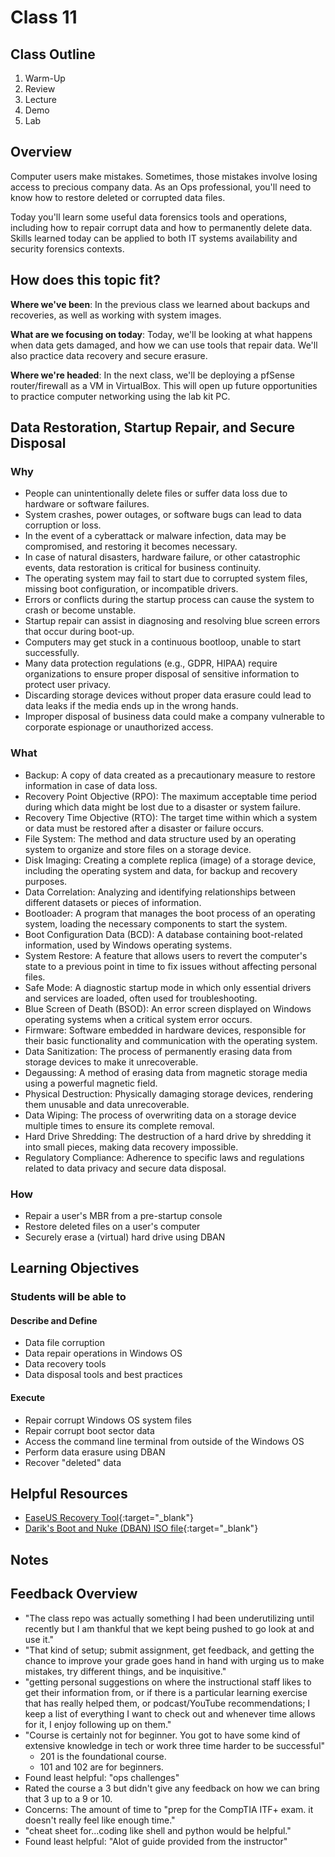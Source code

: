 # Class 11

## Class Outline

1. Warm-Up
1. Review
1. Lecture
1. Demo
1. Lab

## Overview

Computer users make mistakes. Sometimes, those mistakes involve losing access to precious company data. As an Ops professional, you'll need to know how to restore deleted or corrupted data files.

Today you'll learn some useful data forensics tools and operations, including how to repair corrupt data and how to permanently delete data. Skills learned today can be applied to both IT systems availability and security forensics contexts.

## How does this topic fit?

**Where we've been**:
In the previous class we learned about backups and recoveries, as well as working with system images.

**What are we focusing on today**:
Today, we'll be looking at what happens when data gets damaged, and how we can use tools that repair data. We'll also practice data recovery and secure erasure.

**Where we're headed**:
In the next class, we'll be deploying a pfSense router/firewall as a VM in VirtualBox. This will open up future opportunities to practice computer networking using the lab kit PC.

## Data Restoration, Startup Repair, and Secure Disposal

### Why
- People can unintentionally delete files or suffer data loss due to hardware or software failures.
- System crashes, power outages, or software bugs can lead to data corruption or loss.
- In the event of a cyberattack or malware infection, data may be compromised, and restoring it becomes necessary.
- In case of natural disasters, hardware failure, or other catastrophic events, data restoration is critical for business continuity.
- The operating system may fail to start due to corrupted system files, missing boot configuration, or incompatible drivers.
- Errors or conflicts during the startup process can cause the system to crash or become unstable.
- Startup repair can assist in diagnosing and resolving blue screen errors that occur during boot-up.
- Computers may get stuck in a continuous bootloop, unable to start successfully.
- Many data protection regulations (e.g., GDPR, HIPAA) require organizations to ensure proper disposal of sensitive information to protect user privacy.
- Discarding storage devices without proper data erasure could lead to data leaks if the media ends up in the wrong hands.
- Improper disposal of business data could make a company vulnerable to corporate espionage or unauthorized access.

### What
- Backup: A copy of data created as a precautionary measure to restore information in case of data loss.
- Recovery Point Objective (RPO): The maximum acceptable time period during which data might be lost due to a disaster or system failure.
- Recovery Time Objective (RTO): The target time within which a system or data must be restored after a disaster or failure occurs.
- File System: The method and data structure used by an operating system to organize and store files on a storage device.
- Disk Imaging: Creating a complete replica (image) of a storage device, including the operating system and data, for backup and recovery purposes.
- Data Correlation: Analyzing and identifying relationships between different datasets or pieces of information.
- Bootloader: A program that manages the boot process of an operating system, loading the necessary components to start the system.
- Boot Configuration Data (BCD): A database containing boot-related information, used by Windows operating systems.
- System Restore: A feature that allows users to revert the computer's state to a previous point in time to fix issues without affecting personal files.
- Safe Mode: A diagnostic startup mode in which only essential drivers and services are loaded, often used for troubleshooting.
- Blue Screen of Death (BSOD): An error screen displayed on Windows operating systems when a critical system error occurs.
- Firmware: Software embedded in hardware devices, responsible for their basic functionality and communication with the operating system.
- Data Sanitization: The process of permanently erasing data from storage devices to make it unrecoverable.
- Degaussing: A method of erasing data from magnetic storage media using a powerful magnetic field.
- Physical Destruction: Physically damaging storage devices, rendering them unusable and data unrecoverable.
- Data Wiping: The process of overwriting data on a storage device multiple times to ensure its complete removal.
- Hard Drive Shredding: The destruction of a hard drive by shredding it into small pieces, making data recovery impossible.
- Regulatory Compliance: Adherence to specific laws and regulations related to data privacy and secure data disposal.

### How
- Repair a user's MBR from a pre-startup console
- Restore deleted files on a user's computer
- Securely erase a (virtual) hard drive using DBAN

<!-- ### Experimentation and Discovery Ideas
  - Provide some ideas here for how the instructor can be interactive with the students
  - Can this be built using the Socratic method?
  - Can we use breakout or small group sessions -->

## Learning Objectives

### Students will be able to

#### Describe and Define

- Data file corruption
- Data repair operations in Windows OS
- Data recovery tools
- Data disposal tools and best practices

#### Execute

- Repair corrupt Windows OS system files
- Repair corrupt boot sector data
- Access the command line terminal from outside of the Windows OS
- Perform data erasure using DBAN
- Recover "deleted" data

## Helpful Resources

- [EaseUS Recovery Tool](https://www.easeus.com/datarecoverywizard/free-data-recovery-software.htm){:target="_blank"}
- [Darik's Boot and Nuke (DBAN) ISO file](https://sourceforge.net/projects/dban/files/dban/dban-2.3.0/dban-2.3.0_i586.iso/download){:target="_blank"}

## Notes

## Feedback Overview
- "The class repo was actually something I had been underutilizing until recently but I am thankful that we kept being pushed to go look at and use it."
- "That kind of setup; submit assignment, get feedback, and getting the chance to improve your grade goes hand in hand with urging us to make mistakes, try different things, and be inquisitive."
- "getting personal suggestions on where the instructional staff likes to get their information from, or if there is a particular learning exercise that has really helped them, or podcast/YouTube recommendations; I keep a list of everything I want to check out and whenever time allows for it, I enjoy following up on them."
- "Course is certainly not for beginner. You got to have some kind of extensive knowledge in tech or work three time harder to be successful"
  - 201 is the foundational course. 
  - 101 and 102 are for beginners. 
- Found least helpful: "ops challenges"
- Rated the course a 3 but didn't give any feedback on how we can bring that 3 up to a 9 or 10.
- Concerns: The amount of time to "prep for the CompTIA ITF+ exam. it doesn't really feel like enough time."
- "cheat sheet for...coding like shell and python would be helpful."
- Found least helpful: "Alot of guide provided from the instructor"
